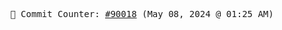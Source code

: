 <p align="center">
    <samp>
        📮 Commit Counter: <a href="https://github.com/Javascript-void0/Javascript-void0/commits/main">#90018</a> (May 08, 2024 @ 01:25 AM)
    </samp>
</p>